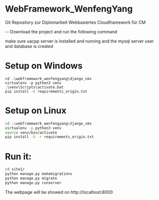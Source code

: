 # WebFramework_WenfengYang

Git Repository zur Diplomarbeit Webbasiertes Cloudframework für CM

-- Download the project and run the following command

make sure uacpp server is installed and running and the mysql server user and database is created

# Setup on Windows
```shell
cd .\webframework_wenfengyang\django_cms
virtualenv -p python3 venv
.\venv\Scripts\activate.bat
pip install -r requirements_origin.txt
```
# Setup on Linux
```bash
cd .\webframework_wenfengyang\django_cms
virtualenv -p python3 venv
source venv/bin/activate
pip install -U -r requirements_origin.txt
```
# Run it:

```bash
cd site1/
python manage.py makemigrations
python manage.py migrate
python manage.py runserver
```

The webpage will be showed on http://localhost:8000
